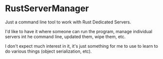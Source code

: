 # RustServerManager
Just a command line tool to work with Rust Dedicated Servers.

I'd like to have it where someone can run the program, manage individual servers int he command line, updated them, wipe them, etc.


I don't expect much interest in it, it's just something for me to use to learn to do various things (object serialization, etc).

